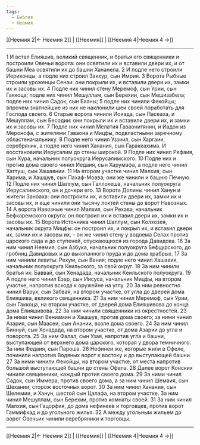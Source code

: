 ```yaml
---
tags:
  - Библия
  - Неемия
---
```

[[Неемия 2|← Неемия 2]] | [[Неемия]] | [[Неемия 4|Неемия 4 →]]

---
1 И встал Елияшив, великий священник, и братья его священники и построили Овечьи ворота: они освятили их и вставили двери их, и от башни Меа освятили их до башни Хананела.
2 И подле него строили Иерихонцы, а подле них строил Закхур, сын Имрия.
3 Ворота Рыбные строили уроженцы Сенаи: они покрыли их, и вставили двери их, замки их и засовы их.
4 Подле них чинил стену Меремоф, сын Урии, сын Гаккоца; подле них чинил Мешуллам, сын Берехии, сын Мешизабела; подле них чинил Садок, сын Бааны;
5 подле них чинили Фекойцы; впрочем знатнейшие из них не наклонили шеи своей поработать для Господа своего.
6 Старые ворота чинили Иоиада, сын Пасеаха, и Мешуллам, сын Бесодии: они покрыли их и вставили двери их, и замки их и засовы их.
7 Подле них чинил Мелатия Гаваонитянин, и Иадон из Меронофа, с жителями Гаваона и Мицфы, подвластными заречному областеначальнику.
8 Подле него чинил Уззиил, сын Харгаии, серебряник, а подле него чинил Ханания, сын Гараккахима. И восстановили Иерусалим до стены широкой.
9 Подле них чинил Рефаия, сын Хура, начальник полуокруга Иерусалимского.
10 Подле них и против дома своего чинил Иедаия, сын Харумафа, а подле него чинил Хаттуш, сын Хашавнии.
11 На втором участке чинил Малхия, сын Харима, и Хашшув, сын Пахаф-Моава; они же чинили и башню Печную.
12 Подле них чинил Шаллум, сын Галлохеша, начальник полуокруга Иерусалимского, он и дочери его.
13 Ворота Долины чинил Ханун и жители Заноаха: они построили их, и вставили двери их, замки их и засовы их, и еще чинили они тысячу локтей стены до ворот Навозных.
14 А ворота Навозные чинил Малхия, сын Рехава, начальник Бефкаремского округа: он построил их и вставил двери их, замки их и засовы их.
15 Ворота Источника чинил Шаллум, сын Колхозея, начальник округа Мицфы: он построил их, и покрыл их, и вставил двери их, замки их и засовы их, - он же чинил стену у водоема Селах против царского сада и до ступеней, спускающихся из города Давидова.
16 За ним чинил Неемия, сын Азбука, начальник полуокруга Бефцурского, до гробниц Давидовых и до выкопанного пруда и до дома храбрых.
17 За ним чинили левиты: Рехум, сын Вания; подле него чинил Хашавия, начальник полуокруга Кеильского, за свой округ.
18 За ним чинили братья их: Баввай, сын Хенадада, начальник Кеильского полуокруга.
19 А подле него чинил Езер, сын Иисуса, начальник Мицфы, на втором участке, напротив всхода к оружейне на углу.
20 За ним ревностно чинил Варух, сын Забвая, на втором участке, от угла до дверей дома Елияшива, великого священника.
21 За ним чинил Меремоф, сын Урии, сын Гаккоца, на втором участке, от дверей дома Елияшивова до конца дома Елияшивова.
22 За ним чинили священники из окрестностей.
23 За ними чинил Вениамин и Хашшув, против дома своего; за ними чинил Азария, сын Маасеи, сын Анании, возле дома своего.
24 За ним чинил Биннуй, сын Хенадада, на втором участке, от дома Азарии до угла и поворота.
25 За ним Фалал, сын Узая, напротив угла и башни, выступающей от верхнего дома царского, которая у двора темничного. За ним Федаия, сын Пароша.
26 Нефинеи же, которые жили в Офеле, починили напротив Водяных ворот к востоку и до выступающей башни.
27 За ними чинили Фекойцы, на втором участке, от места напротив большой выступающей башни до стены Офела.
28 Далее ворот Конских чинили священники, каждый против своего дома.
29 За ними чинил Садок, сын Иммера, против своего дома, а за ним чинил Шемаия, сын Шехании, сторож восточных ворот.
30 За ним чинил Ханания, сын Шелемии, и Ханун, шестой сын Цалафа, на втором участке. За ним чинил Мешуллам, сын Берехии, против комнаты своей.
31 За ним чинил Малхия, сын Гацорфия, до дома нефинеев и торговцев, против ворот Гаммифкад и до угольного жилья.
32 А между угольным жильем до ворот Овечьих чинили серебряники и торговцы.

---
[[Неемия 2|← Неемия 2]] | [[Неемия]] | [[Неемия 4|Неемия 4 →]]